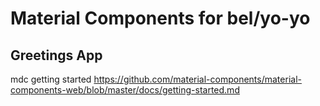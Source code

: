 # Material Components for bel/yo-yo


## Greetings App
mdc getting started
https://github.com/material-components/material-components-web/blob/master/docs/getting-started.md
